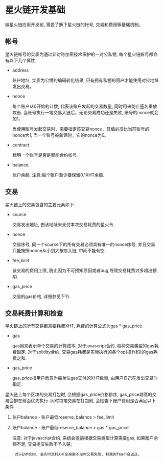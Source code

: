 # 星火链开发基础

做星火链应用开发前, 需要了解下星火链的帐号, 交易和费用等基础机制。

## 帐号

星火链帐号的实质为通过非对称加密技术保护的一对公私钥, 每个星火链帐号都会有以下几个属性

- address 

  账户地址, 实质为公钥的编码转化结果, 只有拥有私钥的用户才能使用对应地址发出交易。

- nonce

  每个账户从0开始的计数, 代表该账户发起的交易数量, 同时用来防止签名重放攻击. 当账号执行一笔交易入链后，无论交易成功还是失败, 账号的nonce就会加1。

  当使用账号发起交易时，需要指定该交易nonce，其值必须比当前账号的nonce大1, 当一个账号被新建时，它的nonce为0。

- contract

  标明一个帐号是否是智能合约帐号.

- balance

  账户余额, 注意:每个账户至少要保留0.1XHT余额.

## 交易

星火链上的交易包含的主要元素如下:

- source

  交易发出地址, 由该地址来支付本次交易耗费的星火令.

- nonce

  交易序号, 同一个source下的所有交易必须具有唯一的nonce序号, 并且交易只能按照nonce从小到大按序入链, 中间不能有空.

- fee_limit

  该交易的费用上限, 防止因为不可预知原因或者bug,导致交易耗费过多超出预期.

- gas_price

  交易的gas价格, 详细参见下节.

## 交易耗费计算和检查

星火链上的所有交易都需要耗费XHT, 耗费的计算公式为gas * gas_price.

- gas

  gas用来表示单个交易的计算成本, 对于javascript合约, 每种交易类型的gas耗费固定, 对于solidity合约, 交易gas耗费是实际执行的各个op(操作码)的gas耗费之和.

- gas_price

  gas_price指用户愿意为每单位gas支付的XHT数量, 由用户自己在发出交易时指定.

星火链上每个区块的交易打包时, 会根据gas_price价格排序, gas_price越高的交易会排在前面优先执行. 同时每笔交易在打包前, 会检查下账户费用是否满足以下条件

1. 账户balance - 账户最低reserve_balance > fee_limit

2. 账户balance - 账户最低reserve_balance > gas * gas_price
   
    注意: 
        对于javascript合约, 系统会提前根据交易类型计算需要gas, 如果账户余额不足, 交易提交失败不予入链; 
        
        对于EVM合约, 会实时消耗XHT到余额不足时交易失败, 耗费的fee不会返还;
    

